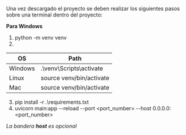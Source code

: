 Una vez descargado el proyecto se deben realizar los siguientes pasos sobre una terminal dentro del proyecto:

**Para Windows**

1. python -m venv venv
2. 
|OS|Path|
|--|--|
|Windows|.\venv\Scripts\activate|
|Linux|source venv/bin/activate|
|Mac|source venv/bin/activate|

3. pip install -r .\requirements.txt
4. uvicorn main:app --reload --port <port_number> --host 0.0.0.0:<port_number>

_La bandera **host** es opcional_